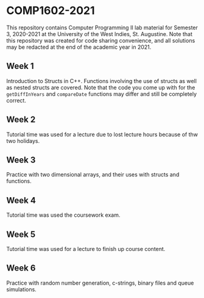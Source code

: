 # COMP1602-2021

This repository contains Computer Programming II lab material for Semester 3, 2020-2021 at the University of the West Indies, St. Augustine. Note that this repository was created for code sharing convenience, and all solutions may be redacted at the end of the academic year in 2021.

## Week 1

Introduction to Structs in C++. Functions involving the use of structs as well as nested structs are covered. Note that the code you come up with for the `getDiffInYears` and `compareDate` functions may differ and still be completely correct.

## Week 2

Tutorial time was used for a lecture due to lost lecture hours because of thw two holidays.

## Week 3

Practice with two dimensional arrays, and their uses with structs and functions.

## Week 4

Tutorial time was used the coursework exam.

## Week 5

Tutorial time was used for a lecture to finish up course content.

## Week 6

Practice with random number generation, c-strings, binary files and queue simulations.